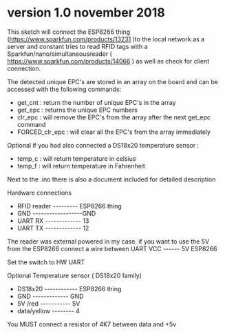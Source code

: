 # version 1.0  november 2018

This sketch will connect the ESP8266 thing (https://www.sparkfun.com/products/13231 )to the local network as a server and constant tries to read RFID tags with a Sparkfun/nano/simultaneousreader ( https://www.sparkfun.com/products/14066 ) as well as check for client connection. 

The detected unique EPC's are stored in an array on the board and can be accessed with the following commands:
- get_cnt        : return the number of unique EPC's in the array
- get_epc        : returns the unique EPC numbers
- clr_epc        : will remove the EPC's from the array after the next get_epc command
- FORCED_clr_epc : will clear all the EPC's from the array immediately 
    
Optional if you had also connected a DS18x20 temperature sensor :
- temp_c : will return temperature in celsius
- temp_f : will return temperature in Fahrenheit

Next to the .ino there is also a document included for detailed description

Hardware connections
  
- RFID reader --------- ESP8266 thing
- GND ------------------GND
- UART RX ------------- 13
- UART TX ------------- 12
  
The reader was external powered in my case. if you want to use the 5V from the ESP8266
connect a wire between UART VCC ------ 5V ESP8266
 
Set the switch to HW UART
 
 
Optional Temperature sensor ( DS18x20 family)

- DS18x20 ------------ ESP8266 thing
- GND   ------------- GND
- 5V /red -----------  5V
- data/yellow -------- 4
 
You MUST connect a resistor of 4K7 between data and +5v
